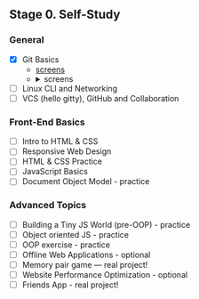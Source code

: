 ## Stage 0. Self-Study
### General
- [x] Git Basics
  - [screens](./img/stage0/git.png)
  - <details>
        <summary>screens</summary>
        <img src="./img/stage0/git.png">        
        <img src="./img/stage0/git2.png">
    </details>
- [ ] Linux CLI and Networking
- [ ] VCS (hello gitty), GitHub and Collaboration
### Front-End Basics
- [ ] Intro to HTML & CSS
- [ ] Responsive Web Design
- [ ] HTML & CSS Practice
- [ ] JavaScript Basics
- [ ] Document Object Model - practice
### Advanced Topics
- [ ] Building a Tiny JS World (pre-OOP) - practice
- [ ] Object oriented JS - practice
- [ ] OOP exercise - practice
- [ ] Offline Web Applications - optional
- [ ] Memory pair game — real project!
- [ ] Website Performance Optimization - optional
- [ ] Friends App - real project!
